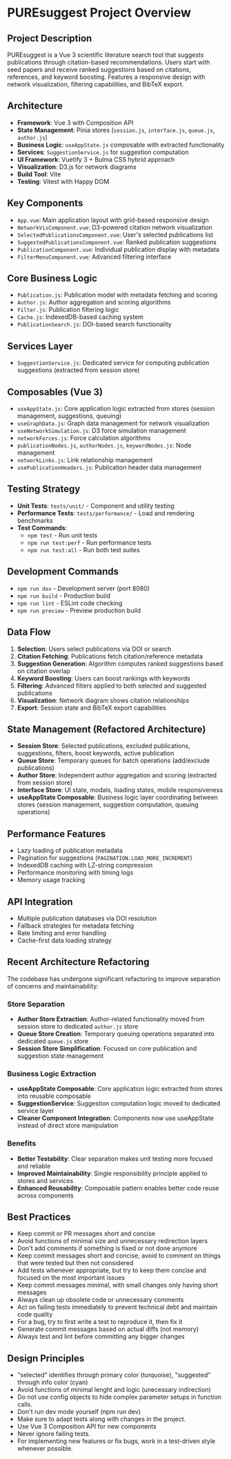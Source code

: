 # PUREsuggest Project Overview

## Project Description
PUREsuggest is a Vue 3 scientific literature search tool that suggests publications through citation-based recommendations. Users start with seed papers and receive ranked suggestions based on citations, references, and keyword boosting. Features a responsive design with network visualization, filtering capabilities, and BibTeX export.

## Architecture
- **Framework**: Vue 3 with Composition API
- **State Management**: Pinia stores (`session.js`, `interface.js`, `queue.js`, `author.js`)
- **Business Logic**: `useAppState.js` composable with extracted functionality
- **Services**: `SuggestionService.js` for suggestion computation
- **UI Framework**: Vuetify 3 + Bulma CSS hybrid approach
- **Visualization**: D3.js for network diagrams
- **Build Tool**: Vite
- **Testing**: Vitest with Happy DOM

## Key Components
- `App.vue`: Main application layout with grid-based responsive design
- `NetworkVisComponent.vue`: D3-powered citation network visualization
- `SelectedPublicationsComponent.vue`: User's selected publications list
- `SuggestedPublicationsComponent.vue`: Ranked publication suggestions
- `PublicationComponent.vue`: Individual publication display with metadata
- `FilterMenuComponent.vue`: Advanced filtering interface

## Core Business Logic
- `Publication.js`: Publication model with metadata fetching and scoring
- `Author.js`: Author aggregation and scoring algorithms
- `Filter.js`: Publication filtering logic
- `Cache.js`: IndexedDB-based caching system
- `PublicationSearch.js`: DOI-based search functionality

## Services Layer
- `SuggestionService.js`: Dedicated service for computing publication suggestions (extracted from session store)

## Composables (Vue 3)
- `useAppState.js`: Core application logic extracted from stores (session management, suggestions, queuing)
- `useGraphData.js`: Graph data management for network visualization
- `useNetworkSimulation.js`: D3 force simulation management
- `networkForces.js`: Force calculation algorithms
- `publicationNodes.js`, `authorNodes.js`, `keywordNodes.js`: Node management
- `networkLinks.js`: Link relationship management
- `usePublicationHeaders.js`: Publication header data management

## Testing Strategy
- **Unit Tests**: `tests/unit/` - Component and utility testing
- **Performance Tests**: `tests/performance/` - Load and rendering benchmarks
- **Test Commands**: 
  - `npm test` - Run unit tests
  - `npm run test:perf` - Run performance tests
  - `npm run test:all` - Run both test suites

## Development Commands
- `npm run dev` - Development server (port 8080)
- `npm run build` - Production build
- `npm run lint` - ESLint code checking
- `npm run preview` - Preview production build

## Data Flow
1. **Selection**: Users select publications via DOI or search
2. **Citation Fetching**: Publications fetch citation/reference metadata
3. **Suggestion Generation**: Algorithm computes ranked suggestions based on citation overlap
4. **Keyword Boosting**: Users can boost rankings with keywords
5. **Filtering**: Advanced filters applied to both selected and suggested publications
6. **Visualization**: Network diagram shows citation relationships
7. **Export**: Session state and BibTeX export capabilities

## State Management (Refactored Architecture)
- **Session Store**: Selected publications, excluded publications, suggestions, filters, boost keywords, active publication
- **Queue Store**: Temporary queues for batch operations (add/exclude publications)
- **Author Store**: Independent author aggregation and scoring (extracted from session store)
- **Interface Store**: UI state, modals, loading states, mobile responsiveness
- **useAppState Composable**: Business logic layer coordinating between stores (session management, suggestion computation, queuing operations)

## Performance Features
- Lazy loading of publication metadata
- Pagination for suggestions (`PAGINATION.LOAD_MORE_INCREMENT`)
- IndexedDB caching with LZ-string compression
- Performance monitoring with timing logs
- Memory usage tracking

## API Integration
- Multiple publication databases via DOI resolution
- Fallback strategies for metadata fetching
- Rate limiting and error handling
- Cache-first data loading strategy

## Recent Architecture Refactoring

The codebase has undergone significant refactoring to improve separation of concerns and maintainability:

### Store Separation
- **Author Store Extraction**: Author-related functionality moved from session store to dedicated `author.js` store
- **Queue Store Creation**: Temporary queuing operations separated into dedicated `queue.js` store
- **Session Store Simplification**: Focused on core publication and suggestion state management

### Business Logic Extraction
- **useAppState Composable**: Core application logic extracted from stores into reusable composable
- **SuggestionService**: Suggestion computation logic moved to dedicated service layer
- **Cleaner Component Integration**: Components now use useAppState instead of direct store manipulation

### Benefits
- **Better Testability**: Clear separation makes unit testing more focused and reliable
- **Improved Maintainability**: Single responsibility principle applied to stores and services
- **Enhanced Reusability**: Composable pattern enables better code reuse across components

## Best Practices

- Keep commit or PR messages short and concise
- Avoid functions of minimal size and unnecessary redirection layers
- Don't add comments if something is fixed or not done anymore
- Keep commit messages short and concise, avoid to comment on things that were tested but then not considered
- Add tests whenever appropriate, but try to keep them concise and focused on the most important issues
- Keep commit messages minimal, with small changes only having short messages
- Always clean up obsolete code or unnecessary comments
- Act on failing tests immediately to prevent technical debt and maintain code quality
- For a bug, try to first write a test to reproduce it, then fix it
- Generate commit messages based on actual diffs (not memory)
- Always test and lint before committing any bigger changes

## Design Principles

- "selected" identifies through primary color (turquoise), "suggested" through info color (cyan)
- Avoid functions of minimal lenght and logic (unecessary indirection)
- Do not use config objects to hide complex parameter setups in function calls.
- Don't run dev mode yourself (npm run dev)
- Make sure to adapt tests along with changes in the project.
- Use Vue 3 Composition API for new components
- Never ignore failing tests.
- For implementing new features or fix bugs, work in a test-driven style whenever possible.